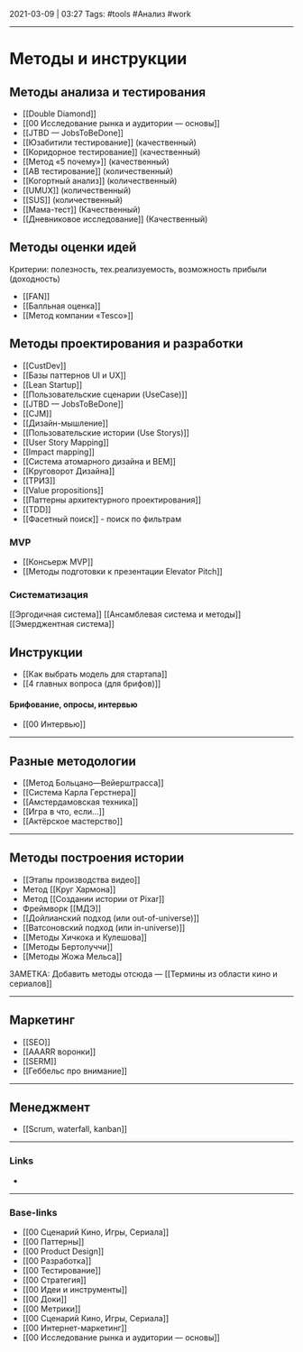 2021-03-09 | 03:27
Tags: #tools #Анализ #work 
___

# Методы и инструкции

## Методы анализа и тестирования
- [[Double Diamond]]
- [[00 Исследование рынка и аудитории — основы]]
- [[JTBD — JobsToBeDone]]
- [[Юзабитили тестирование]] (качественный)
- [[Коридорное тестирование]] (качественный)
- [[Метод «5 почему»]] (качественный)
- [[AB тестирование]] (количественный)
- [[Когортный анализ]] (количественный)
- [[UMUX]] (количественный)
- [[SUS]] (количественный)
- [[Мама-тест]] (Качественный)
- [[Дневниковое исследование]] (Качественный)

## Методы оценки идей
Критерии: полезность, тех.реализуемость, возможность прибыли (доходность)
- [[FAN]]
- [[Балльная оценка]]
- [[Метод компании «Tesco»]]


## Методы проектирования и разработки
- [[CustDev]]
- [[Базы паттернов UI и UX]]
- [[Lean Startup]]
- [[Пользовательские сценарии (UseCase)]]
- [[JTBD — JobsToBeDone]]
- [[CJM]]
- [[Дизайн-мышление]]
- [[Пользовательские истории (Use Storys)]]
- [[User Story Mapping]]
- [[Impact mapping]]
- [[Система атомарного дизайна и BEM]]
- [[Круговорот Дизайна]]
- [[ТРИЗ]]
- [[Value propositions]]
- [[Паттерны архитектурного проектирования]]
- [[TDD]]
- [[Фасетный поиск]] - поиск по фильтрам

### MVP
- [[Консьерж MVP]]
- [[Методы подготовки к презентации Elevator Pitch]]

### Систематизация
[[Эргодичная система]]
[[Ансамблевая система и методы]]
[[Эмерджентная система]]

## Инструкции
- [[Как выбрать модель для стартапа]]
- [[4 главных вопроса (для брифов)]]

#### Брифование, опросы, интервью
- [[00 Интервью]]

---

## Разные методологии
- [[Метод Больцано—Вейерштрасса]]
- [[Система Карла Герстнера]]
- [[Амстердамовская техника]]
- [[Игра в что, если...]]
- [[Актёрское мастерство]]

---

## Методы построения истории
- [[Этапы производства видео]]
- Метод [[Круг Хармона]]
- Метод [[Создании истории от Pixar]]
- Фреймворк [[МДЭ]]
- [[Дойлианский подход (или out-of-universe)]]
- [[Ватсоновский подход (или in-universe)]]
- [[Методы Хичкока и Кулешова]]
- [[Методы Бертолуччи]]
- [[Методы Жожа Мельса]]

ЗАМЕТКА: Добавить методы отсюда — [[Термины из области кино и сериалов]]


---

## Маркетинг
- [[SEO]]
- [[AAARR воронки]]
- [[SERM]]
- [[Геббельс про внимание]]

---

## Менеджмент
- [[Scrum, waterfall, kanban]]

___
### Links
- 

___
### Base-links
- [[00 Сценарий Кино, Игры, Сериала]]
- [[00 Паттерны]]
- [[00 Product Design]]
- [[00 Разработка]]
- [[00 Тестирование]]
- [[00 Стратегия]]
- [[00 Идеи и инструменты]]
- [[00 Доки]]
- [[00 Метрики]]
- [[00 Сценарий Кино, Игры, Сериала]]
- [[00 Интернет-маркетинг]]
- [[00 Исследование рынка и аудитории — основы]]


